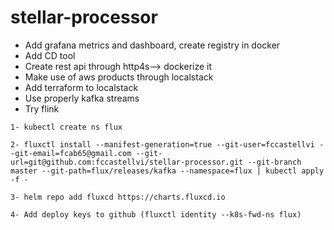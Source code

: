 # stellar-processor

- Add grafana metrics and dashboard, create registry in docker
- Add CD tool
- Create rest api through http4s--> dockerize it
- Make use of aws products through localstack
- Add terraform to localstack
- Use properly kafka streams
- Try flink
 
 
 
```
1- kubectl create ns flux
``` 

```
2- fluxctl install --manifest-generation=true --git-user=fccastellvi --git-email=fcab65@gmail.com --git-url=git@github.com:fccastellvi/stellar-processor.git --git-branch master --git-path=flux/releases/kafka --namespace=flux | kubectl apply -f -
```
```
3- helm repo add fluxcd https://charts.fluxcd.io
```
```
4- Add deploy keys to github (fluxctl identity --k8s-fwd-ns flux)
```
